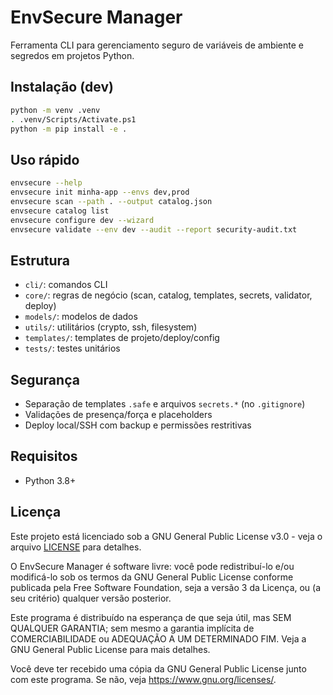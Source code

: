 # EnvSecure Manager

Ferramenta CLI para gerenciamento seguro de variáveis de ambiente e segredos em projetos Python.

## Instalação (dev)

```bash
python -m venv .venv
. .venv/Scripts/Activate.ps1
python -m pip install -e .
```

## Uso rápido

```bash
envsecure --help
envsecure init minha-app --envs dev,prod
envsecure scan --path . --output catalog.json
envsecure catalog list
envsecure configure dev --wizard
envsecure validate --env dev --audit --report security-audit.txt
```

## Estrutura

- `cli/`: comandos CLI
- `core/`: regras de negócio (scan, catalog, templates, secrets, validator, deploy)
- `models/`: modelos de dados
- `utils/`: utilitários (crypto, ssh, filesystem)
- `templates/`: templates de projeto/deploy/config
- `tests/`: testes unitários

## Segurança
- Separação de templates `.safe` e arquivos `secrets.*` (no `.gitignore`)
- Validações de presença/força e placeholders
- Deploy local/SSH com backup e permissões restritivas

## Requisitos
- Python 3.8+

## Licença

Este projeto está licenciado sob a GNU General Public License v3.0 - veja o arquivo [LICENSE](LICENSE) para detalhes.

O EnvSecure Manager é software livre: você pode redistribuí-lo e/ou modificá-lo sob os termos da GNU General Public License conforme publicada pela Free Software Foundation, seja a versão 3 da Licença, ou (a seu critério) qualquer versão posterior.

Este programa é distribuído na esperança de que seja útil, mas SEM QUALQUER GARANTIA; sem mesmo a garantia implícita de COMERCIABILIDADE ou ADEQUAÇÃO A UM DETERMINADO FIM. Veja a GNU General Public License para mais detalhes.

Você deve ter recebido uma cópia da GNU General Public License junto com este programa. Se não, veja <https://www.gnu.org/licenses/>.


